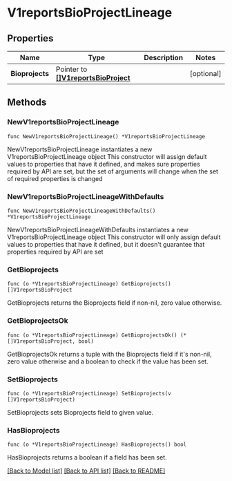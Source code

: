 # V1reportsBioProjectLineage

## Properties

Name | Type | Description | Notes
------------ | ------------- | ------------- | -------------
**Bioprojects** | Pointer to [**[]V1reportsBioProject**](V1reportsBioProject.md) |  | [optional] 

## Methods

### NewV1reportsBioProjectLineage

`func NewV1reportsBioProjectLineage() *V1reportsBioProjectLineage`

NewV1reportsBioProjectLineage instantiates a new V1reportsBioProjectLineage object
This constructor will assign default values to properties that have it defined,
and makes sure properties required by API are set, but the set of arguments
will change when the set of required properties is changed

### NewV1reportsBioProjectLineageWithDefaults

`func NewV1reportsBioProjectLineageWithDefaults() *V1reportsBioProjectLineage`

NewV1reportsBioProjectLineageWithDefaults instantiates a new V1reportsBioProjectLineage object
This constructor will only assign default values to properties that have it defined,
but it doesn't guarantee that properties required by API are set

### GetBioprojects

`func (o *V1reportsBioProjectLineage) GetBioprojects() []V1reportsBioProject`

GetBioprojects returns the Bioprojects field if non-nil, zero value otherwise.

### GetBioprojectsOk

`func (o *V1reportsBioProjectLineage) GetBioprojectsOk() (*[]V1reportsBioProject, bool)`

GetBioprojectsOk returns a tuple with the Bioprojects field if it's non-nil, zero value otherwise
and a boolean to check if the value has been set.

### SetBioprojects

`func (o *V1reportsBioProjectLineage) SetBioprojects(v []V1reportsBioProject)`

SetBioprojects sets Bioprojects field to given value.

### HasBioprojects

`func (o *V1reportsBioProjectLineage) HasBioprojects() bool`

HasBioprojects returns a boolean if a field has been set.


[[Back to Model list]](../README.md#documentation-for-models) [[Back to API list]](../README.md#documentation-for-api-endpoints) [[Back to README]](../README.md)


